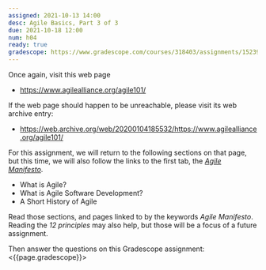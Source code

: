 ```yaml
---
assigned: 2021-10-13 14:00
desc: Agile Basics, Part 3 of 3
due: 2021-10-18 12:00
num: h04
ready: true
gradescope: https://www.gradescope.com/courses/318403/assignments/1523989
---
```


<div style="display:none;">https://ucsb-cs148.github.io/f21/hwk/h04/</div>

Once again, visit this web page

* <https://www.agilealliance.org/agile101/>

If the web page should happen to be unreachable, please visit its web archive entry:

* https://web.archive.org/web/20200104185532/https://www.agilealliance.org/agile101/

For this assignment, we will return to the following sections on that page, but this time, we will also follow the links to
the first tab, the  [*Agile Manifesto*](https://www.agilealliance.org/agile101/the-agile-manifesto/).

* What is Agile?
* What is Agile Software Development?
* A Short History of Agile

Read those sections, and pages linked to by the keywords *Agile Manifesto*.  Reading the *12 principles* may also help, but those will be a focus of a future assignment.

Then answer the questions on this Gradescope assignment: <{{page.gradescope}}>
